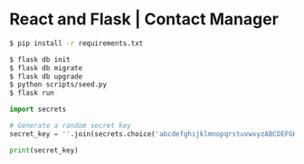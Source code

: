 # React and Flask | Contact Manager

```bash
$ pip install -r requirements.txt
```

```bash
$ flask db init
$ flask db migrate
$ flask db upgrade
$ python scripts/seed.py
$ flask run
```

```py
import secrets

# Generate a random secret key
secret_key = ''.join(secrets.choice('abcdefghijklmnopqrstuvwxyzABCDEFGHIJKLMNOPQRSTUVWXYZ0123456789!@#$%^&*(-_=+)') for _ in range(50))

print(secret_key)
```
